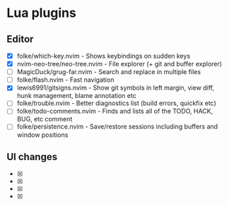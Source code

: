 # Lua plugins
## Editor
- [x] folke/which-key.nvim              - Shows keybindings on sudden keys
- [x] nvim-neo-tree/neo-tree.nvim       - File explorer (+ git and buffer explorer)
- [ ] MagicDuck/grug-far.nvim           - Search and replace in multiple files
- [ ] folke/flash.nvim                  - Fast navigation 
- [x] lewis6991/gitsigns.nvim           - Show git symbols in left margin, view diff, hunk management, blame annotation etc
- [ ] folke/trouble.nvim                - Better diagnostics list (build errors, quickfix etc)
- [ ] folke/todo-comments.nvim          - Finds and lists all of the TODO, HACK, BUG, etc comment
- [ ] folke/persistence.nvim            - Save/restore sessions including buffers and window positions
 
## UI changes
- [x] 
- [x] 
- [x] 
- [x] 

## 
